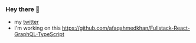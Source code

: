 ### Hey there 👋

- my [twitter](https://twitter.com/Afaq_A_Khan/)
- I'm working on this https://github.com/afaqahmedkhan/Fullstack-React-GraphQL-TypeScript
